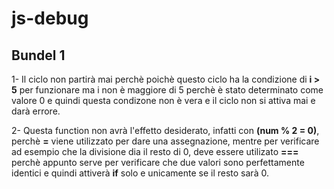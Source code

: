 #   js-debug
## Bundel 1



1- Il ciclo non partirà mai perchè poichè questo ciclo ha la condizione di  **i > 5** per funzionare ma i non è maggiore di 5 perchè è stato determinato come valore 0 e quindi questa condizone non è vera e il ciclo non si attiva mai e darà errore.



2- Questa function non avrà l'effetto desiderato, infatti con **(num % 2 = 0)**, perchè **=** viene utilizzato per dare una assegnazione, mentre per verificare ad esempio che la divisione dia il resto di 0, deve essere utilizato **===** perchè appunto serve per verificare che due valori sono perfettamente identici e quindi attiverà **if** solo e unicamente se il resto sarà 0.















